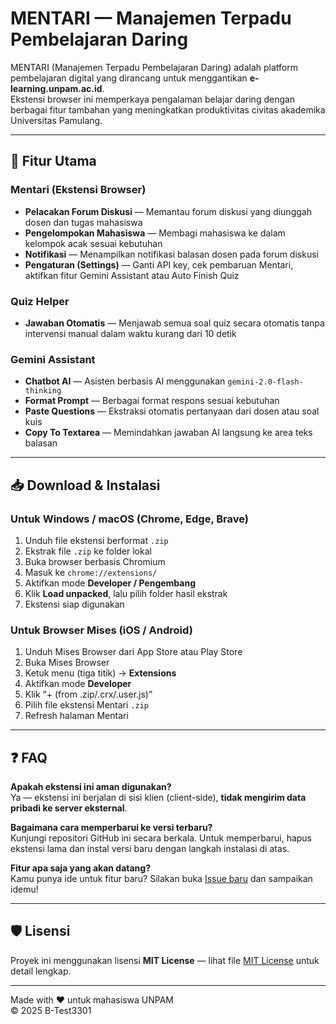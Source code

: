 # MENTARI — Manajemen Terpadu Pembelajaran Daring

MENTARI (Manajemen Terpadu Pembelajaran Daring) adalah platform pembelajaran digital yang dirancang untuk menggantikan **e-learning.unpam.ac.id**.  
Ekstensi browser ini memperkaya pengalaman belajar daring dengan berbagai fitur tambahan yang meningkatkan produktivitas civitas akademika Universitas Pamulang.

---

## 🚀 Fitur Utama

### Mentari (Ekstensi Browser)
- **Pelacakan Forum Diskusi** — Memantau forum diskusi yang diunggah dosen dan tugas mahasiswa  
- **Pengelompokan Mahasiswa** — Membagi mahasiswa ke dalam kelompok acak sesuai kebutuhan  
- **Notifikasi** — Menampilkan notifikasi balasan dosen pada forum diskusi  
- **Pengaturan (Settings)** — Ganti API key, cek pembaruan Mentari, aktifkan fitur Gemini Assistant atau Auto Finish Quiz  

### Quiz Helper
- **Jawaban Otomatis** — Menjawab semua soal quiz secara otomatis tanpa intervensi manual dalam waktu kurang dari 10 detik  

### Gemini Assistant
- **Chatbot AI** — Asisten berbasis AI menggunakan `gemini-2.0-flash-thinking`  
- **Format Prompt** — Berbagai format respons sesuai kebutuhan  
- **Paste Questions** — Ekstraksi otomatis pertanyaan dari dosen atau soal kuis  
- **Copy To Textarea** — Memindahkan jawaban AI langsung ke area teks balasan  

---

## 📥 Download & Instalasi

### Untuk Windows / macOS (Chrome, Edge, Brave)
1. Unduh file ekstensi berformat `.zip`  
2. Ekstrak file `.zip` ke folder lokal  
3. Buka browser berbasis Chromium  
4. Masuk ke `chrome://extensions/`  
5. Aktifkan mode **Developer / Pengembang**  
6. Klik **Load unpacked**, lalu pilih folder hasil ekstrak  
7. Ekstensi siap digunakan

### Untuk Browser Mises (iOS / Android)
1. Unduh Mises Browser dari App Store atau Play Store  
2. Buka Mises Browser  
3. Ketuk menu (tiga titik) → **Extensions**  
4. Aktifkan mode **Developer**  
5. Klik “+ (from .zip/.crx/.user.js)”  
6. Pilih file ekstensi Mentari `.zip`  
7. Refresh halaman Mentari  

---

## ❓ FAQ

**Apakah ekstensi ini aman digunakan?**  
Ya — ekstensi ini berjalan di sisi klien (client-side), **tidak mengirim data pribadi ke server eksternal**.

**Bagaimana cara memperbarui ke versi terbaru?**  
Kunjungi repositori GitHub ini secara berkala. Untuk memperbarui, hapus ekstensi lama dan instal versi baru dengan langkah instalasi di atas.

**Fitur apa saja yang akan datang?**  
Kamu punya ide untuk fitur baru? Silakan buka [Issue baru]([https://github.com/B-Test3301/dispute/issues]) dan sampaikan idemu!

---

## 🛡 Lisensi

Proyek ini menggunakan lisensi **MIT License** — lihat file [MIT License](LICENSE) untuk detail lengkap.

---

Made with ❤️ untuk mahasiswa UNPAM  
© 2025 B-Test3301  
